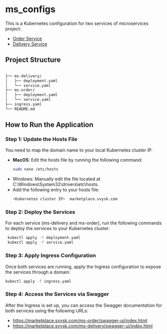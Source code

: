 # ms_configs

This is a Kubernetes configuration for two services of microservices project:
* [Order Service](https://github.com/SvetlanaVys/ms_order)
* [Delivery Service](https://github.com/SvetlanaVys/ms_delivery)

## Project Structure

```bash

├── ms-delivery/
│   ├── deployment.yaml
│   └── service.yaml
├── ms-order/
│   ├── deployment.yaml
│   └── service.yaml
├── ingress.yaml
└── README.md
```

## How to Run the Application
### Step 1: Update the Hosts File
You need to map the domain name to your local Kubernetes cluster IP.
 - **MacOS**: Edit the hosts file by running the following command:
    ```bash
    sudo nano /etc/hosts
    ```
 - Windows: Manually edit the file located at C:\Windows\System32\drivers\etc\hosts.
 - Add the following entry to your hosts file:
    ```bash
   <Kubernetes cluster IP>  marketplace.svysk.com
    ```
   
### Step 2: Deploy the Services

For each service (ms-delivery and ms-order), run the following commands to deploy the services to your 
Kubernetes cluster:
```bash
 kubectl apply -f deployment.yaml
 kubectl apply -f service.yaml
```

### Step 3: Apply Ingress Configuration
Once both services are running, apply the Ingress configuration to expose the services through a domain:
```bash
kubectl apply -f ingress.yaml
```
### Step 4: Access the Services via Swagger
After the Ingress is set up, you can access the Swagger documentation for both services using the following URLs:
   - https://marketplace.svysk.com/ms-order/swagger-ui/index.html
   - https://marketplace.svysk.com/ms-delivery/swagger-ui/index.html
